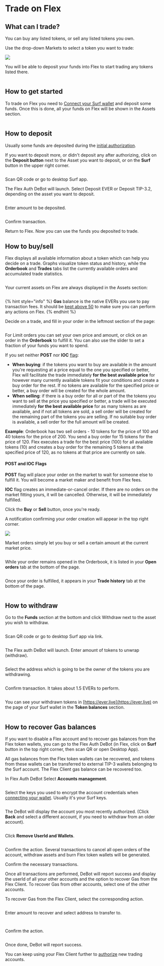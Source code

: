 # Trade on Flex

## What can I trade?

You can buy any listed tokens, or sell any listed tokens you own.

Use the drop-down Markets to select a token you want to trade:

![](<../.gitbook/assets/Screenshot from 2022-03-29 12-02-48.png>)

You will be able to deposit your funds into Flex to start trading any tokens listed there.

<figure><img src="../.gitbook/assets/015 (1).png" alt=""><figcaption></figcaption></figure>

## How to get started

To trade on Flex you need to [Connect your Surf wallet](connect-your-wallet.md) and deposit some funds. Once this is done, all your funds on Flex will be shown in the Assets section.

<figure><img src="../.gitbook/assets/0015.png" alt=""><figcaption></figcaption></figure>

## How to deposit

Usually some funds are deposited during the [initial authorization](connect-your-wallet.md).

If you want to deposit more, or didn't deposit any after authorizing, click on the **Deposit button** next to the Asset you want to deposit, or on the **Surf** button in the upper right corner.

<figure><img src="../.gitbook/assets/0005.png" alt=""><figcaption></figcaption></figure>

Scan QR code or go to desktop Surf app.

The Flex Auth DeBot will launch. Select Deposit EVER or Deposit TIP-3.2, depending on the asset you want to deposit.

<figure><img src="../.gitbook/assets/0009.png" alt=""><figcaption></figcaption></figure>

Enter amount to be deposited.

<figure><img src="../.gitbook/assets/0021.png" alt=""><figcaption></figcaption></figure>

Confirm transaction.

Return to Flex. Now you can use the funds you deposited to trade.

## How to buy/sell

Flex displays all available information about a token which can help you decide on a trade. Graphs visualize token status and history, while the **Orderbook** and **Trades** tabs list the currently available orders and accumulated trade statistics.

<figure><img src="../.gitbook/assets/017 (1).png" alt=""><figcaption></figcaption></figure>

Your current assets on Flex are always displayed in the Assets section:

<figure><img src="../.gitbook/assets/014 (1).png" alt=""><figcaption></figcaption></figure>

{% hint style="info" %}
**Gas** balance is the native EVERs you use to pay transaction fees. It should be [kept above 50](keep-up-gas-balance.md) to make sure you can perform any actions on Flex.
{% endhint %}

Decide on a trade, and fill in your order in the leftmost section of the page:

<figure><img src="../.gitbook/assets/0022.png" alt=""><figcaption></figcaption></figure>

For Limit orders you can set your own price and amount, or click on an order in the **Orderbook** to fulfill it. You can also use the slider to set a fraction of your funds you want to spend.

If you set neither **POST** nor **IOC** [flag](how-to-trade-on-flex.md#post-and-ioc-flags):

* **When buying**: if the tokens you want to buy are available in the amount you're requesting at a price equal to the one you specified or better, Flex will facilitate the trade immediately **for the best available price** for however many currently available tokens fit your conditions and create a buy order for the rest. If no tokens are available for the specified price or better, a buy order will be created for the whole amount.
* **When selling**: if there is a buy order for all or part of the the tokens you want to sell at the price you specified or better, a trade will be executed immediately **for the best available price** for as many tokens as are available, and if not all tokens are sold, a sell order will be created for the remaining part of the tokens you are selling. If no suitable buy order is available, a sell order for the full amount will be created.

**Example**: Orderbook has two sell orders - 10 tokens for the price of 100 and 40 tokens for the price of 200. You send a buy order for 15 tokens for the price of 120. Flex executes a trade for the best price (100) for all available tokens (10) and creates a buy order for the remaining 5 tokens at the specified price of 120, as no tokens at that price are currently on sale.

#### POST and IOC Flags

**POST** flag will place your order on the market to wait for someone else to fulfill it. You will become a market maker and benefit from Flex fees.

**IOC** flag creates an immediate-or-cancel order. If there are no orders on the market fitting yours, it will be cancelled. Otherwise, it will be immediately fulfilled.

Click the **Buy** or **Sell** button, once you're ready.&#x20;

A notification confirming your order creation will appear in the top right corner.

![](../.gitbook/assets/019.png)

Market orders simply let you buy or sell a certain amount at the current market price.

<figure><img src="../.gitbook/assets/0023.png" alt=""><figcaption></figcaption></figure>

While your order remains opened in the Orderbook, it is listed in your **Open orders** tab at the bottom of the page.

<figure><img src="../.gitbook/assets/019 (1).png" alt=""><figcaption></figcaption></figure>

Once your order is fulfilled, it appears in your **Trade history** tab at the bottom of the page.

<figure><img src="../.gitbook/assets/020 (1).png" alt=""><figcaption></figcaption></figure>

## How to withdraw

Go to the **Funds** section at the bottom and click Withdraw next to the asset you wish to withdraw.

<figure><img src="../.gitbook/assets/021 (1).png" alt=""><figcaption></figcaption></figure>

Scan QR code or go to desktop Surf app via link.

<figure><img src="../.gitbook/assets/0044.png" alt=""><figcaption></figcaption></figure>

The Flex auth DeBot will launch. Enter amount of tokens to unwrap (withdraw).

<figure><img src="../.gitbook/assets/0041.png" alt=""><figcaption></figcaption></figure>

Select the address which is going to be the owner of the tokens you are withdrawing.&#x20;

<figure><img src="../.gitbook/assets/0042.png" alt=""><figcaption></figcaption></figure>

Confirm transaction. It takes about 1.5 EVERs to perform.

<figure><img src="../.gitbook/assets/0043.png" alt=""><figcaption></figcaption></figure>

You can see your withdrawn tokens in [https://ever.live](https://ever.live) on the page of your Surf wallet in the **Token balances** section.

<figure><img src="../.gitbook/assets/0025.png" alt=""><figcaption></figcaption></figure>

## How to recover Gas balances

If you want to disable a Flex account and to recover gas balances from the Flex token wallets, you can go to the Flex Auth DeBot (in Flex, click on **Surf** button in the top right corner, then scan QR or open Desktop App).

All gas balances from the Flex token wallets can be recovered, and tokens from these wallets can be transferred to external TIP-3 wallets belonging to the Surf account. The Flex Client gas balance can be recovered too.

In Flex Auth DeBot Select **Accounts management**.

<figure><img src="../.gitbook/assets/0009.png" alt=""><figcaption></figcaption></figure>

Select the keys you used to encrypt the account credentials when [connecting your wallet](connect-your-wallet.md). Usually it's your Surf keys.

<figure><img src="../.gitbook/assets/0045.png" alt=""><figcaption></figcaption></figure>

The DeBot will display the account you most recently authorized. (Click **Back** and select a different account, if you need to withdraw from an older account).

<figure><img src="../.gitbook/assets/0046.png" alt=""><figcaption></figcaption></figure>

Click **Remove UserId and Wallets**.

<figure><img src="../.gitbook/assets/0047.png" alt=""><figcaption></figcaption></figure>

Confirm the action. Several transactions to cancel all open orders of the account, withdraw assets and burn Flex token wallets will be generated.

Confirm the necessary transactions.

Once all transactions are performed, DeBot will report success and display the userId of all your other accounts and the option to recover Gas from the Flex Client. To recover Gas from other accounts, select one of the other accounts.

To recover Gas from the Flex Client, select the corresponding action.

<figure><img src="../.gitbook/assets/0050.png" alt=""><figcaption></figcaption></figure>

Enter amount to recover and select address to transfer to.

<figure><img src="../.gitbook/assets/0051.png" alt=""><figcaption></figcaption></figure>

<figure><img src="../.gitbook/assets/0052.png" alt=""><figcaption></figcaption></figure>

Confirm the action.

<figure><img src="../.gitbook/assets/0053.png" alt=""><figcaption></figcaption></figure>

Once done, DeBot will report success.

You can keep using your Flex Client further to [authorize](connect-your-wallet.md) new trading accounts.
